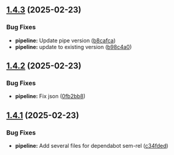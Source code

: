 ## [1.4.3](https://github.com/derBobby/java-nextcloud-connector/compare/v1.4.2...v1.4.3) (2025-02-23)


### Bug Fixes

* **pipeline:** Update pipe version ([b8cafca](https://github.com/derBobby/java-nextcloud-connector/commit/b8cafcafbca9f99297047bdb28914c0ab13c9396))
* **pipeline:** update to existing version ([b98c4a0](https://github.com/derBobby/java-nextcloud-connector/commit/b98c4a078b5f3f432085ced094a9852c6de85d51))

## [1.4.2](https://github.com/derBobby/java-nextcloud-connector/compare/v1.4.1...v1.4.2) (2025-02-23)


### Bug Fixes

* **pipeline:** Fix json ([0fb2bb8](https://github.com/derBobby/java-nextcloud-connector/commit/0fb2bb8afee3772f2e10407edf1019acb27cbb50))

## [1.4.1](https://github.com/derBobby/java-nextcloud-connector/compare/v1.4.0...v1.4.1) (2025-02-23)


### Bug Fixes

* **pipeline:** Add several files for dependabot sem-rel ([c34fded](https://github.com/derBobby/java-nextcloud-connector/commit/c34fdedd2485c58910384317e90798d2dbe532bd))
